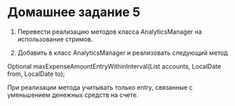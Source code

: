 # Домашнее задание 5


1)	Перевести реализацию методов класса AnalyticsManager на использование стримов.

2)	Добавить в класс AnalyticsManager и реализовать следующий метод

Optional<Entry> maxExpenseAmountEntryWithinInterval(List<Account> accounts, LocalDate from, LocalDate to);

При реализации метода учитывать только entry, связанные с уменьшением денежных средств на счете.
